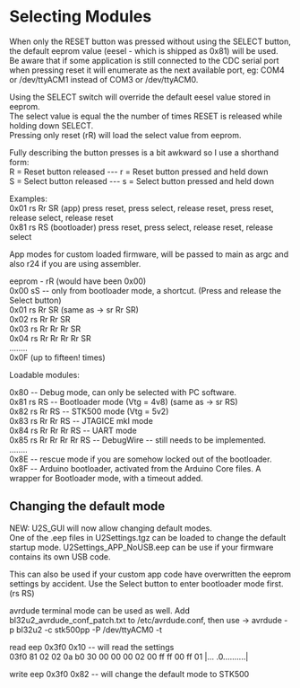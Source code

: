 # Selecting Modules  
When only the RESET button was pressed without using the SELECT button, the default eeprom value (eesel - which is shipped as 0x81) will be used.  
Be aware that if some application is still connected to the CDC serial port when pressing reset it will enumerate as the next available port, eg: COM4 or /dev/ttyACM1 instead of COM3 or /dev/ttyACM0.  
  
Using the SELECT switch will override the default eesel value stored in eeprom.  
The select value is equal the the number of times RESET is released while holding down SELECT.  
Pressing only reset (rR) will load the select value from eeprom.  
  
Fully describing the button presses is a bit awkward so I use a shorthand form:  
R = Reset button released --- r = Reset button pressed and held down  
S = Select button released --- s = Select button pressed and held down  
  
Examples:  
0x01 rs Rr SR  (app) press reset,  press select,  release reset,  press reset,  release select,  release reset  
0x81 rs RS (bootloader)  press reset,  press select,  release reset,  release select  
  
  
App modes for custom loaded firmware, will be passed to main as argc and also r24 if you are using assembler.  
  
eeprom - rR (would have been 0x00)  
0x00 sS -- only from bootloader mode, a shortcut. (Press and release the Select button)  
0x01 rs Rr SR (same as -> sr Rr SR)  
0x02 rs Rr Rr SR  
0x03 rs Rr Rr Rr SR  
0x04 rs Rr Rr Rr Rr SR   
........  
0x0F (up to fifteen! times)  
  
Loadable modules:  
  
0x80 -- Debug mode, can only be selected with PC software.  
0x81 rs RS  --  Bootloader mode  (Vtg = 4v8)  (same as -> sr RS)  
0x82 rs Rr RS  --  STK500 mode  (Vtg = 5v2)  
0x83 rs Rr Rr RS  --  JTAGICE mkI mode  
0x84 rs Rr Rr Rr RS  --  UART mode  
0x85 rs Rr Rr Rr Rr RS -- DebugWire -- still needs to be implemented.  
........  
0x8E -- rescue mode if you are somehow locked out of the bootloader.  
0x8F -- Arduino bootloader, activated from the Arduino Core files. A wrapper for Bootloader mode, with a timeout added.  

## Changing the default mode  
NEW: U2S\_GUI will now allow changing default modes.  
One of the .eep files in U2Settings.tgz can be loaded to change the default startup mode. U2Settings\_APP\_NoUSB.eep can be use if your firmware contains its own USB code.  
  
This can also be used if your custom app code have overwritten the eeprom settings by accident. Use the Select button to enter bootloader mode first. (rs RS)  
  
avrdude terminal mode can be used as well. Add bl32u2\_avrdude\_conf\_patch.txt to /etc/avrdude.conf, then use ->  avrdude -p bl32u2 -c stk500pp -P /dev/ttyACM0 -t  
  
read eep 0x3f0 0x10 -- will read the settings  
03f0 81 02 02 0a b0 30 00 00 00 02 00 ff ff 00 ff 01 \|... .0..........\|  
  
write eep 0x3f0 0x82 -- will change the default mode to STK500  

